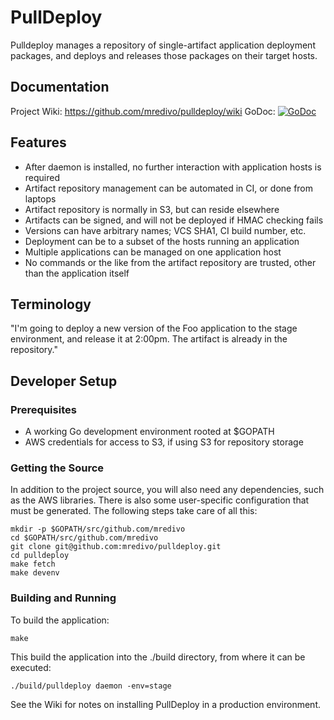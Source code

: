 # PullDeploy

Pulldeploy manages a repository of single-artifact application deployment packages, and
deploys and releases those packages on their target hosts.
 
## Documentation

Project Wiki: https://github.com/mredivo/pulldeploy/wiki
GoDoc: [![GoDoc](https://godoc.org/github.com/mredivo/pulldeploy?status.svg)](https://godoc.org/github.com/mredivo/pulldeploy)

## Features

* After daemon is installed, no further interaction with application hosts is required
* Artifact repository management can be automated in CI, or done from laptops
* Artifact repository is normally in S3, but can reside elsewhere
* Artifacts can be signed, and will not be deployed if HMAC checking fails
* Versions can have arbitrary names; VCS SHA1, CI build number, etc.
* Deployment can be to a subset of the hosts running an application
* Multiple applications can be managed on one application host
* No commands or the like from the artifact repository are trusted, other than the application itself

## Terminology

"I'm going to deploy a new version of the Foo application to the stage environment,
and release it at 2:00pm. The artifact is already in the repository."

## Developer Setup

### Prerequisites

* A working Go development environment rooted at $GOPATH
* AWS credentials for access to S3, if using S3 for repository storage

### Getting the Source

In addition to the project source, you will also need any dependencies, such
as the AWS libraries. There is also some user-specific configuration that
must be generated. The following steps take care of all this:

```
mkdir -p $GOPATH/src/github.com/mredivo
cd $GOPATH/src/github.com/mredivo
git clone git@github.com:mredivo/pulldeploy.git
cd pulldeploy
make fetch
make devenv
```

### Building and Running

To build the application:

```
make
```

This build the application into the ./build directory, from where it can be executed:

```
./build/pulldeploy daemon -env=stage
```

See the Wiki for notes on installing PullDeploy in a production environment.
